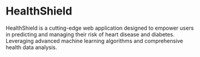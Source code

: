 # HealthShield
HealthShield is a cutting-edge web application designed to empower users in predicting and managing their risk of heart disease and diabetes. Leveraging advanced machine learning algorithms and comprehensive health data analysis.
